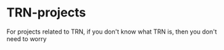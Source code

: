 # TRN-projects
For projects related to TRN, if you don't know what TRN is, then you don't need to worry
